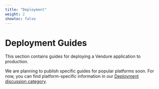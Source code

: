 ```yaml
---
title: "Deployment"
weight: 2
showtoc: false
---
```

 
# Deployment Guides

This section contains guides for deploying a Vendure application to production.

We are planning to publish specific guides for popular platforms soon. For now, you can find platform-specific information in our [Deployment discussion category](https://github.com/vendure-ecommerce/vendure/discussions/categories/deployment).
